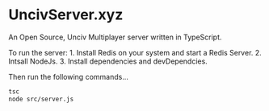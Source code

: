 # UncivServer.xyz

An Open Source, Unciv Multiplayer server written in TypeScript.

To run the server:
    1. Install Redis on your system and start a Redis Server.
    2. Intsall NodeJs.
    3. Install dependencies and devDependcies.

Then run the following commands...
```bash
tsc
node src/server.js
```
